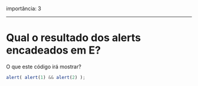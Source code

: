 importância: 3

---

# Qual o resultado dos alerts encadeados em E?

O que este código irá mostrar?

```js
alert( alert(1) && alert(2) );
```
